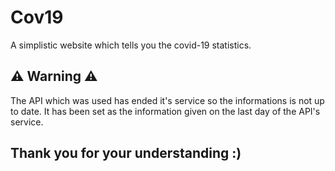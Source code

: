 # Cov19
A simplistic website which tells you the covid-19 statistics.

## ⚠️ Warning ⚠️
The API which was used has ended it's service so the informations is not up to date. It has been set as the information given on the last day of the API's service. 

## Thank you for your understanding :)
